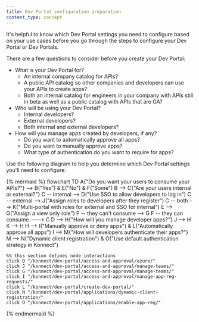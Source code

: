 ```yaml
---
title: Dev Portal configuration preparation
content_type: concept
---
```


It's helpful to know which Dev Portal settings you need to configure based on your use cases before you go through the steps to configure your Dev Portal or Dev Portals. 

There are a few questions to consider before you create your Dev Portal:

* What is your Dev Portal for? 
    * An internal company catalog for APIs?
    * A public API catalog so other companies and developers can use your APIs to create apps?
    * Both an internal catalog for engineers in your company with APIs still in beta as well as a public catalog with APIs that are GA?
* Who will be using your Dev Portal?
    * Internal developers?
    * External developers?
    * Both internal and external developers?
* How will you manage apps created by developers, if any?
    * Do you want to automatically approve all apps?
    * Do you want to manually approve apps?
    * What type of authentication do you want to require for apps?

Use the following diagram to help you determine which Dev Portal settings you'll need to configure:

{% mermaid %}
flowchart TD
    A{"Do you want your 
    users to consume 
    your APIs?"} --> B("Yes") & E("No") & F("Some")
    B --> C{"Are your users 
    internal or external?"}
    C -- internal --> D("Use SSO to allow 
    developers to 
    log in")
    C -- external --> J("Assign roles 
    to developers 
    after they register")
    C -- both --> K("Multi-portal with roles 
    for external and 
    SSO for internal")
    E --> G("Assign a view only role")
    F -- they can't consume --> G
    F -- they can consume ---> C
    D --> H{"How will 
    you manage 
    developer apps?"}
    J --> H
    K --> H
    H --> I("Manually approve or deny apps") & L("Automatically approve all apps")
    I --> M{"How will developers 
    authenticate 
    their apps?"}
    M --> N("Dynamic client registration") & O("Use default authentication 
    strategy in Konnect")

    %% this section defines node interactions
    click D "/konnect/dev-portal/access-and-approval/azure/"
    click J "/konnect/dev-portal/access-and-approval/manage-teams/"
    click G "/konnect/dev-portal/access-and-approval/manage-teams/"
    click I "/konnect/dev-portal/access-and-approval/manage-app-reg-requests/"
    click L "/konnect/dev-portal/create-dev-portal/"
    click N "/konnect/dev-portal/applications/dynamic-client-registration/"
    click O "/konnect/dev-portal/applications/enable-app-reg/"
{% endmermaid %}
